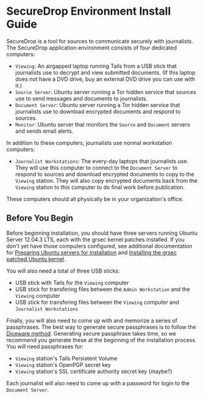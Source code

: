 SecureDrop Environment Install Guide
====================================

SecureDrop is a tool for sources to communicate securely with journalists. The SecureDrop application environment consists of four dedicated computers:

* `Viewing`: An airgapped laptop running Tails from a USB stick that journalists use to decrypt and view submitted documents. (If this laptop does not have a DVD drive, buy an external DVD drive you can use with it.)
* `Source Server`: Ubuntu server running a Tor hidden service that sources use to send messages and documents to journalists.
* `Document Server`: Ubuntu server running a Tor hidden service that journalists use to download encrypted documents and respond to sources.
* `Monitor`: Ubuntu server that monitors the `Source` and `Document` servers and sends email alerts.

In addition to these computers, journalists use normal workstation computers:

* `Journalist Workstations`: The every-day laptops that journalists use. They will use this computer to connect to the `Document Server` to respond to sources and download encrypted documents to copy to the `Viewing` station. They will also copy encrypted documents back from the `Viewing` station to this computer to do final work before publication.

These computers should all physically be in your organization's office. 

## Before You Begin

Before beginning installation, you should have three servers running Ubuntu Server 12.04.3 LTS, each with the grsec kernel patches installed. If you don't yet have those computers configured, see additional documentation for [Preparing Ubuntu servers for installation](https://github.com/freedomofpress/securedrop/blob/master/docs/ubuntuconfig.md) and [Installing the grsec patched Ubuntu kernel](https://github.com/freedomofpress/securedrop/blob/master/docs/grsec.md).

You will also need a total of three USB sticks:
* USB stick with Tails for the `Viewing` computer
* USB stick for transfering files between the `Admin Workstation` and the `Viewing` computer
* USB stick for transfering files between the `Viewing` computer and `Journalist Workstations`

Finally, you will also need to come up with and memorize a series of passphrases. The best way to generate secure passphrases is to follow the [Diceware method](http://world.std.com/~reinhold/diceware.html). Generating secure passphrase takes time, so we recommend you generate these at the beginning of the installation process. You will need passphrases for:

* `Viewing` station's Tails Persistent Volume
* `Viewing` station's OpenPGP secret key
* `Viewing` station's SSL certificate authority secret key (maybe?)

Each journalist will also need to come up with a password for login to the `Document Server`.
